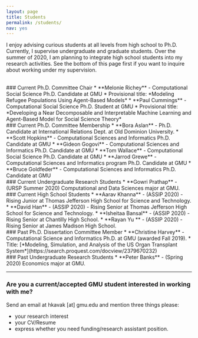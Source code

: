```yaml
---
layout: page
title: Students
permalink: /students/
nav: yes
---
```


I enjoy advising curious students at all levels from high school to Ph.D. Currently, I supervise  undergraduate and graduate students. Over the summer of 2020, I am planning to integrate high school students into my research activities. See the bottom of this page first if you want to inquire about working under my supervision.

<br/>
### Current Ph.D. Committee Chair
* **Melonie Richey** - Computational Social Science Ph.D. Candidate  at GMU
  * Provisional title: *Modeling Refugee Populations Using Agent-Based Models*
* **Paul Cummings** - Computational Social Science Ph.D. Student at GMU
  * Provisional title: *Developing a Near Decomposable and Interpretable Machine Learning and Agent-Based Model for Social Science Theory*

<br/>
### Current Ph.D. Committee Membership
* **Bora Aslan** - Ph.D. Candidate at International Relations Dept. at Old Dominion University.
* **Scott Hopkins** - Computational Sciences and Informatics Ph.D. Candidate at GMU 
* **Gideon Gogovi** - Computational Sciences and Informatics Ph.D. Candidate at GMU
* **Tom Wallace** - Computational Social Science Ph.D. Candidate at GMU
* **Jarrod Grewe** - Computational Sciences and Informatics program Ph.D. Candidate  at GMU
* **Bruce Goldfeder** - Computational Sciences and Informatics Ph.D. Candidate at GMU

<br/>
### Current Undergraduate Research Students
* **Gowri Prathap** - (URSP Summer 2020) Computational and Data Sciences major at GMU.

<br/>
### Current High School Students
* **Aarav Khanna** - (ASSIP 2020) - Rising Junior at Thomas Jefferson High School for Science and Technology.
* **David Han** - (ASSIP 2020) - Rising Senior at Thomas Jefferson High School for Science and Technology.
* **Isheitaa Bansal** - (ASSIP 2020) - Rising Senior at Chantilly High School.
* **Rayan Yu ** - (ASSIP 2020) - Rising Senior at James Madison High School.

<br/>
### Past Ph.D. Dissertation Committee Member
* **Christine Harvey** - Computational Science and Informatics Ph.D. at GMU (awarded Fall 2019).
  * Title: [*Modeling, Simulation, and Analysis of the US Organ Transplant System*](https://search.proquest.com/docview/2379670232)

<br/>
### Past Undergraduate Research Students
* **Peter Banks** - (Spring 2020) Economics major at GMU.

---
### Are you a current/accepted GMU student interested in working with me?
Send an email at hkavak [at] gmu.edu and mention three things please:  
* your research interest
* your CV/Resume 
* express whether you need funding/research assistant position.
